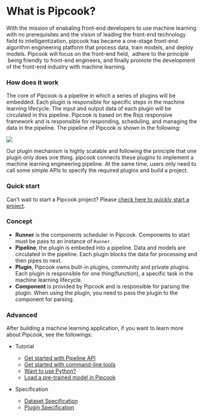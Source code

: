 # What is Pipcook?

With the mission of enabaling front-end developers to use machine learning with no prerequisites and the vision of leading the front-end technology field to intelligentization, pipcook has became a one-stage front-end algorithm engineering platform that process data, train models, and deploy models. Pipcook will focus on the front-end field,  adhere to the principle  being friendly to front-end engineers, and finally promote the development of the front-end industry with machine learning.

<a name="wB8yF"></a>
### How does it work

The core of Pipcook is a pipeline in which a series of plugins will be embedded. Each plugin is responsible for specific steps in the machine learning lifecycle. The input and output data of each plugin will be circulated in this pipeline. Pipcook is based on the Rxjs responsive framework and is responsible for responding, scheduling, and managing the data in the pipeline. The pipeline of Pipcook is shown in the following:

![](https://img.alicdn.com/tfs/TB1eZrDtkT2gK0jSZFkXXcIQFXa-2323-969.png)

Our plugin mechanism is highly scalable and following the principle that one plugin only does one thing. pipcook connects these plugins to implement a machine learning engineering pipeline. At the same time, users only need to call some simple APIs to specify the required plugins and build a project.

<a name="fUpgW"></a>
### Quick start

Can't wait to start a Pipcook project? Please [check here to quickly start a project](tutorials/get-started.md).

<a name="uXh3I"></a>
### Concept

- **Runner** is the components scheduler in Pipcook. Components to start must be pass to an instance of `Runner`.
- **Pipeline**, the plugin is embeded into a pipeline. Data and models are circulated in the pipeline. Each plugin blocks the data for processing and then pipes to next.
- **Plugin**, Pipcook owns built-in plugins, community and private plugins. Each plugin is responsible for one thing(function), a specific task in the machine learning lifecycle.
- **Component** is provided by Pipcook and is responsible for parsing the plugin. When using the plugin, you need to pass the plugin to the component for parsing.

<a name="3UYG8"></a>
### Advanced

After building a machine learning application, if you want to learn more about Pipcook, see the followings:

- Tutorial
  - [Get started with Pipeline API](./tutorials/get-started-with-pipeline-api.md)
  - [Get started with command-line tools](./tutorials/get-started-with-cli.md)
  - [Want to use Python?](./tutorials/want-to-use-python.md)
  - [Load a pre-trained model in Pipcook](./tutorials/load-a-pre-trained-model-in-pipcook.md)

- Specification
  - [Dataset Specification](./spec/dataset.md)
  - [Plugin Specification](./spec/plugin.md)
